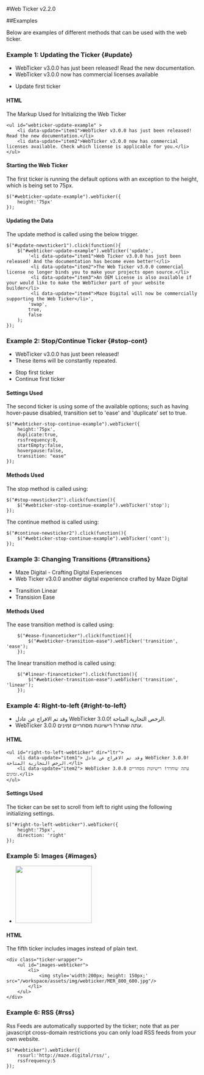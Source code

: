 #Web Ticker v2.2.0

##Examples

Below are examples of different methods that can be used with the web ticker.

### Example 1: Updating the Ticker {#update}

<div class="ticker-wrapper">
	<ul id="webticker-update-example" >
		<li data-update="item1">WebTicker v3.0.0 has just been released! Read the new documentation.</li>	
		<li data-update="item2">WebTicker v3.0.0 now has commercial licenses available</li>
	</ul>
</div>
<div class="ticker-controls">
	<ul>
		<li><a id="update-newsticker1">Update first ticker</a></li>
	</ul>
</div>
 
#### HTML

The Markup Used for Initializing the Web Ticker

~~~~~~~~~~~~~~~~~~~~~~~~~~~~~~~~~~~~~~~~~~~ {.html}
<ul id="webticker-update-example" >
	<li data-update="item1">WebTicker v3.0.0 has just been released! Read the new documentation.</li>	
	<li data-update="item2">WebTicker v3.0.0 now has commercial licenses available. Check which license is applicable for you.</li>
</ul>
~~~~~~~~~~~~~~~~~~~~~~~~~~~~~~~~~~~~~~~~~~~ 

#### Starting the Web Ticker

The first ticker is running the default options with an exception to the height, which is being set to 75px.

	$("#webticker-update-example").webTicker({
		height:'75px'
	});
 
#### Updating the Data

The update method is called using the below trigger.

~~~~~~~~~~~~~~~~~~~~~~~~~~~~~~~~~~~~~~~~~~~ {.javascript}
$("#update-newsticker1").click(function(){
	$("#webticker-update-example").webTicker('update',
		'<li data-update="item1">Web Ticker v3.0.0 has just been released! And the documentation has become even better!</li> 
		 <li data-update="item2">The Web Ticker v3.0.0 commercial license no longer binds you to make your projects open source.</li> 
		 <li data-update="item3">An OEM License is also available if your would like to make the WebTicker part of your website builder</li>
		 <li data-update="item4">Maze Digital will now be commercially supporting the Web Ticker</li>',
		'swap',
		true,
		false
	);
});
~~~~~~~~~~~~~~~~~~~~~~~~~~~~~~~~~~~~~~~~~~~ 


### Example 2: Stop/Continue Ticker {#stop-cont}

<div class="ticker-wrapper">
	<ul id="webticker-stop-continue-example" >
		<li data-update="item1">WebTicker v3.0.0 has just been released! </li>	
		<li data-update="item2">These items will be constantly repeated.</li>
	</ul>
</div>
<div class="ticker-controls">
	<ul>
		<li><a id="stop-newsticker2">Stop first ticker</a></li>
		<li><a id="continue-newsticker2">Continue first ticker</a></li>
	</ul>
</div>

#### Settings Used

The second ticker is using some of the available options; such as having hover-pause disabled, transition set to 'ease' and 'duplicate' set to true.

	$("#webticker-stop-continue-example").webTicker({
		height:'75px', 
		duplicate:true, 
		rssfrequency:0, 
		startEmpty:false, 
		hoverpause:false, 
		transition: "ease"
	}); 

#### Methods Used

The stop method is called using:

~~~~~~~~~~~~~~~~~~~~~~~~~~~~~~~~~~~~~~~~~~~ {.javascript}
$("#stop-newsticker2").click(function(){
	$("#webticker-stop-continue-example").webTicker('stop');
});
~~~~~~~~~~~~~~~~~~~~~~~~~~~~~~~~~~~~~~~~~~~ 

The continue method is called using:

~~~~~~~~~~~~~~~~~~~~~~~~~~~~~~~~~~~~~~~~~~~ {.javascript}
$("#continue-newsticker2").click(function(){
	$("#webticker-stop-continue-example").webTicker('cont');
});
~~~~~~~~~~~~~~~~~~~~~~~~~~~~~~~~~~~~~~~~~~~ 

### Example 3: Changing Transitions {#transitions}

<div class="ticker-wrapper">
	<ul id="webticker-transition-ease" >
		<li data-update="item1">Maze Digital - Crafting Digital Experiences</li>	
		<li data-update="item2">Web Ticker v3.0.0 another digital experience crafted by Maze Digital</li>
	</ul>
</div>
<div class="ticker-controls">
	<ul>
		<li><a id="linear-financeticker">Transition Linear</a></li>
		<li><a id="ease-financeticker">Transision Ease</a></li>
	</ul>
</div>

#### Methods Used

The ease transition method is called using:

~~~~~~~~~~~~~~~~~~~~~~~~~~~~~~~~~~~~~~~~~~~ {.javascript}
	$("#ease-financeticker").click(function(){
		$("#webticker-transition-ease").webTicker('transition', 'ease');
	});
~~~~~~~~~~~~~~~~~~~~~~~~~~~~~~~~~~~~~~~~~~~ 

The linear transition method is called using:

~~~~~~~~~~~~~~~~~~~~~~~~~~~~~~~~~~~~~~~~~~~ {.javascript}
	$("#linear-financeticker").click(function(){
		$("#webticker-transition-ease").webTicker('transition', 'linear');
	});
~~~~~~~~~~~~~~~~~~~~~~~~~~~~~~~~~~~~~~~~~~~ 

### Example 4: Right-to-left {#right-to-left}

<div class="ticker-wrapper">
	<ul id="right-to-left-webticker" dir="ltr">
		<li data-update="item1"> وقد تم الافراج عن عادل WebTicker 3.0.0! الرخص التجارية المتاحة.</li>	
		<li data-update="item2"> WebTicker 3.0.0 עתה שוחרר! רישיונות מסחריים זמינים.</li>
	</ul>
</div>

#### HTML

	<ul id="right-to-left-webticker" dir="ltr">
		<li data-update="item1"> وقد تم الافراج عن عادل WebTicker 3.0.0! الرخص التجارية المتاحة.</li>	
		<li data-update="item2"> WebTicker 3.0.0 עתה שוחרר! רישיונות מסחריים זמינים.</li>
	</ul>

#### Settings Used

The ticker can be set to scroll from left to right using the following initializing settings.

	$("#right-to-left-webticker").webTicker({
		height:'75px', 
		direction: 'right'
	});

### Example 5: Images {#images}

<div class="ticker-wrapper images">
	<ul id="images-webticker">
		<li>
			<img style='width:200px; height: 150px;' src="/workspace/assets/img/webticker/MER_800_600.jpg"/>
		</li>
	</ul>
</div>

#### HTML

The fifth ticker includes images instead of plain text.
~~~~~~~~~~~~~~~~~~~~~~~~~~~~ {.html}
<div class="ticker-wrapper">
	<ul id="images-webticker">
		<li>
			<img style='width:200px; height: 150px;' src="/workspace/assets/img/webticker/MER_800_600.jpg"/>
		</li>
	</ul>
</div>
~~~~~~~~~~~~~~~~~~~~~~~~~~~~

### Example 6: RSS {#rss}

Rss Feeds are automatically supported by the ticker; note that as per javascript cross-domain restrictions you can only load RSS feeds from your own website.

	$("#webticker").webTicker({
		rssurl:'http://maze.digital/rss/', 
		rssfrequency:5
	});
